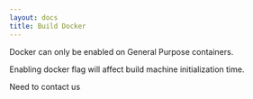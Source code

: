 ```yaml
---
layout: docs
title: Build Docker
---
```



Docker can only be enabled on General Purpose containers.

Enabling docker flag will affect build machine initialization time.

Need to contact us
